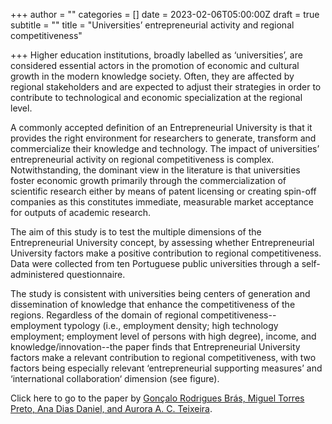 +++
author = ""
categories = []
date = 2023-02-06T05:00:00Z
draft = true
subtitle = ""
title = "Universities’ entrepreneurial activity and regional competitiveness"

+++
Higher education institutions, broadly labelled as ‘universities’, are considered essential actors in the promotion of economic and cultural growth in the modern knowledge society. Often, they are affected by regional stakeholders and are expected to adjust their strategies in order to contribute to technological and economic specialization at the regional level. 

A commonly accepted definition of an Entrepreneurial University is that it provides the right environment for researchers to generate, transform and commercialize their knowledge and technology. The impact of universities’ entrepreneurial activity on regional competitiveness is complex. Notwithstanding, the dominant view in the literature is that universities foster economic growth primarily through the commercialization of scientific research either by means of patent licensing or creating spin-off companies as this constitutes immediate, measurable market acceptance for outputs of academic research.

The aim of this study is to test the multiple dimensions of the Entrepreneurial University concept, by assessing whether Entrepreneurial University factors make a positive contribution to regional competitiveness. Data were collected from ten Portuguese public universities through a self-administered questionnaire.

The study is consistent with universities being centers of generation and dissemination of knowledge that enhance the competitiveness of the regions. Regardless of the domain of regional competitiveness--employment typology (i.e., employment density; high technology employment; employment level of persons with high degree), income, and knowledge/innovation--the paper finds that Entrepreneurial University factors make a relevant contribution to regional competitiveness, with two factors being especially relevant ‘entrepreneurial supporting measures’ and ‘international collaboration‘ dimension (see figure).

Click here to go to the paper by [Gonçalo Rodrigues Brás, Miguel Torres Preto, Ana Dias Daniel, and Aurora A. C. Teixeira](https://www.mdpi.com/2076-3387/13/2/34). 